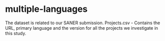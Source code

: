 # multiple-languages

The dataset is related to our SANER submission. 
Projects.csv - Contains the URL, primary language and the version for all the projects we investigate in this study.